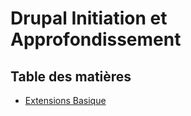 # Drupal Initiation et Approfondissement

## Table des matières

* [Extensions Basique](01-extensions-basiques.md)
